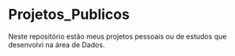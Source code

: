 # Projetos_Publicos

Neste repositório estão meus projetos pessoais ou de estudos que desenvolvi na área de Dados.
